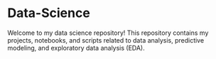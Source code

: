 # Data-Science
Welcome to my data science repository! This repository contains my projects, notebooks, and scripts related to data analysis, predictive modeling, and exploratory data analysis (EDA).
